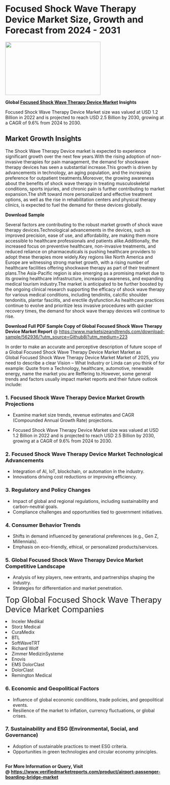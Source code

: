 <H1>Focused Shock Wave Therapy Device Market Size, Growth and Forecast from 2024 - 2031</H1><img class="aligncenter size-medium wp-image-584254" src="https://thirdeyenews.in/wp-content/uploads/2024/09/Global-Market-Research-300x168.jpeg" alt="" width="300" height="168" /><p><strong>Global&nbsp;<a href="https://www.marketsizeandtrends.com/download-sample/562936/?utm_source=Github8j?utm_medium=223">Focused Shock Wave Therapy Device Market</a> Insights</strong></p><p>Focused Shock Wave Therapy Device Market size was valued at USD 1.2 Billion in 2022 and is projected to reach USD 2.5 Billion by 2030, growing at a CAGR of 9.6% from 2024 to 2030.</p><p><h2>Market Growth Insights</h2> <p>The Shock Wave Therapy Device market is expected to experience significant growth over the next few years.With the rising adoption of non-invasive therapies for pain management, the demand for shockwave therapy devices has seen a substantial increase.This growth is driven by advancements in technology, an aging population, and the increasing preference for outpatient treatments.Moreover, the growing awareness about the benefits of shock wave therapy in treating musculoskeletal conditions, sports injuries, and chronic pain is further contributing to market expansion.The shift toward more personalized and effective treatment options, as well as the rise in rehabilitation centers and physical therapy clinics, is expected to fuel the demand for these devices globally.</p> <p><strong>Download Sample</strong></p> <p>Several factors are contributing to the robust market growth of shock wave therapy devices.Technological advancements in the devices, such as improved precision, ease of use, and affordability, are making them more accessible to healthcare professionals and patients alike.Additionally, the increased focus on preventive healthcare, non-invasive treatments, and reduced reliance on pharmaceuticals is pushing healthcare providers to adopt these therapies more widely.Key regions like North America and Europe are witnessing strong market growth, with a rising number of healthcare facilities offering shockwave therapy as part of their treatment plans.The Asia-Pacific region is also emerging as a promising market due to its growing healthcare infrastructure, increasing awareness, and expanding medical tourism industry.The market is anticipated to be further boosted by the ongoing clinical research supporting the efficacy of shock wave therapy for various medical conditions, including tendinitis, calcific shoulder tendonitis, plantar fasciitis, and erectile dysfunction.As healthcare practices continue to evolve and prioritize less invasive procedures with quicker recovery times, the demand for shock wave therapy devices will continue to rise.</p> <p><span class=""><strong>Download Full PDF Sample Copy of Global Focused Shock Wave Therapy Device Market Report</strong> @ <a href="https://www.marketsizeandtrends.com/download-sample/562936/?utm_source=Github8j?utm_medium=223" target="_blank">https://www.marketsizeandtrends.com/download-sample/562936/?utm_source=Github8j?utm_medium=223</a></span></p><p>In order to make an accurate and perceptive description of future scope of a Global&nbsp;Focused Shock Wave Therapy Device Market Market as Global&nbsp;Focused Shock Wave Therapy Device Market Market of 2025, you need to describe a clear Vision &ndash; What Industry or Linda can you think of for example: Quote from a Technology, healthcare, automotive, renewable energy, name the market you are Reffering to.However, some general trends and factors usually impact market reports and their future outlook include:</p><h3>1.&nbsp;<strong>Focused Shock Wave Therapy Device Market Growth Projections</strong></h3><ul><li>Examine market size trends, revenue estimates and CAGR (Compounded Annual Growth Rate) projections.</li><li><p>Focused Shock Wave Therapy Device Market size was valued at USD 1.2 Billion in 2022 and is projected to reach USD 2.5 Billion by 2030, growing at a CAGR of 9.6% from 2024 to 2030.</p></li></ul><h3>2.&nbsp;<strong>Focused Shock Wave Therapy Device Market Technological Advancements</strong></h3><ul><li>Integration of AI, IoT, blockchain, or automation in the industry.</li><li>Innovations driving cost reductions or improving efficiency.</li></ul><h3>3.&nbsp;<strong>Regulatory and Policy Changes</strong></h3><ul><li>Impact of global and regional regulations, including sustainability and carbon-neutral goals.</li><li>Compliance challenges and opportunities tied to government initiatives.</li></ul><h3>4.&nbsp;<strong>Consumer Behavior Trends</strong></h3><ul><li>Shifts in demand influenced by generational preferences (e.g., Gen Z, Millennials).</li><li>Emphasis on eco-friendly, ethical, or personalized products/services.</li></ul><h3>5.&nbsp;<strong>Global Focused Shock Wave Therapy Device Market Competitive Landscape</strong></h3><ul><li>Analysis of key players, new entrants, and partnerships shaping the industry.</li><li>Strategies for differentiation and market penetration.</li></ul><p data-pm-slice="1 1 []"><span style="color: inherit; font-family: inherit; font-size: 25px;">Top Global Focused Shock Wave Therapy Device Market Companies</span></p><div class="" data-test-id=""><p><li>Inceler Medikal</li><li> Storz Medical</li><li> CuraMedix</li><li> BTL</li><li> SoftWaveTRT</li><li> Richard Wolf</li><li> Zimmer MedizinSysteme</li><li> Enovis</li><li> EMS DolorClast</li><li> DolorClast</li><li> Remington Medical</li></p></div><h3>6.&nbsp;<strong>Economic and Geopolitical Factors</strong></h3><ul><li>Influence of global economic conditions, trade policies, and geopolitical events.</li><li>Resilience of the market to inflation, currency fluctuations, or global crises.</li></ul><h3>7.&nbsp;<strong>Sustainability and ESG (Environmental, Social, and Governance)</strong></h3><ul><li>Adoption of sustainable practices to meet ESG criteria.</li><li>Opportunities in green technologies and circular economy principles.</li></ul><h2><strong style="font-size: 14px;">For More Information or Query, Visit @&nbsp;</strong><a style="background-color: #ffffff; font-size: 14px;" href="https://www.marketsizeandtrends.com/report/focused-shock-wave-therapy-device-market/" target="_blank">https://www.verifiedmarketreports.com/product/airport-passenger-boarding-bridge-market</a></h2>